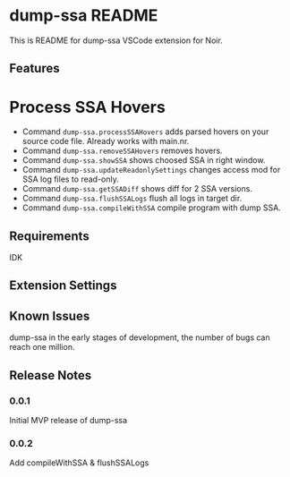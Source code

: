 # dump-ssa README

This is README for dump-ssa VSCode extension for Noir.

## Features

# Process SSA Hovers
- Command `dump-ssa.processSSAHovers` adds parsed hovers on your source code file. Already works with main.nr.
- Command `dump-ssa.removeSSAHovers` removes hovers.
- Command `dump-ssa.showSSA` shows choosed SSA in right window.
- Command `dump-ssa.updateReadonlySettings` changes access mod for SSA log files to read-only.
- Command `dump-ssa.getSSADiff` shows diff for 2 SSA versions.
- Command `dump-ssa.flushSSALogs` flush all logs in target dir.
- Command `dump-ssa.compileWithSSA` compile program with dump SSA.

## Requirements

IDK

## Extension Settings



## Known Issues

dump-ssa in the early stages of development, the number of bugs can reach one million.

## Release Notes

### 0.0.1

Initial MVP release of dump-ssa

### 0.0.2

Add compileWithSSA & flushSSALogs

